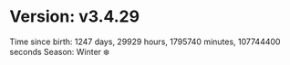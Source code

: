 # Version: v3.4.29
Time since birth: 1247 days, 29929 hours, 1795740 minutes, 107744400 seconds
Season: Winter ❄️
